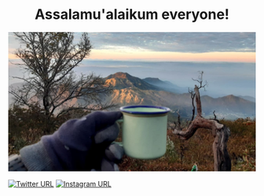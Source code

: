 <h1 align="center">Assalamu'alaikum everyone!</h1>

<p align="center">
<img src="https://github.com/taufiqjack/taufiqjack.github.io/blob/main/images/background.jpg"/>
  </p>

  
[![Twitter URL](https://img.shields.io/twitter/url/https/twitter.com/monztervix.svg?style=social&label=Follow%20%40monztervix)](https://twitter.com/monztervix)
[![Instagram URL](https://img.shields.io/instagram/url/https/instagram.com/cahyonoz.svg?style=social&label=Follow%20%40cahyonoz)](https://instagram.com/cahyonoz)
<!--                                           github : taufiqjack
                                          linkedln : Taufiq Dwi Cahyono
                                          instagram : cahyonoz
                                          twitter : @monztervix
                                          youtube : Taufiq Jack 
-->

<!--
**taufiqjack/taufiqjack** is a ✨ _special_ ✨ repository because its `README.md` (this file) appears on your GitHub profile.

Here are some ideas to get you started:

- 🔭 I’m currently working on ...
- 🌱 I’m currently learning ...
- 👯 I’m looking to collaborate on ...
- 🤔 I’m looking for help with ...
- 💬 Ask me about ...
- 📫 How to reach me: ...
- 😄 Pronouns: ...
- ⚡ Fun fact: ...
-->

